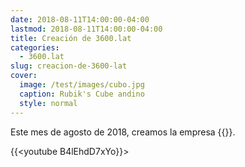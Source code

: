 ```yaml
---
date: 2018-08-11T14:00:00-04:00
lastmod: 2018-08-11T14:00:00-04:00
title: Creación de 3600.lat
categories:
  - 3600.lat
slug: creacion-de-3600-lat
cover:
  image: /test/images/cubo.jpg
  caption: Rubik's Cube andino
  style: normal
---
```


Este mes de agosto de 2018, creamos la empresa {{<marca>}}.

{{<youtube B4lEhdD7xYo}}>